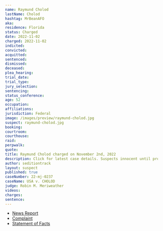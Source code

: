 ```yaml
---
name: Raymund Cholod
lastName: Cholod
hashtag: MrBeanAFO
aka:
residence: Florida
status: Charged
date: 2022-11-02
charged: 2022-11-02
indicted:
convicted:
acquitted:
sentenced:
dismissed:
deceased:
plea_hearing:
trial_date:
trial_type:
jury_selection:
sentencing:
status_conference:
age: 52
occupation:
affiliations:
jurisdiction: Federal
image: /images/preview/raymund-cholod.jpg
suspect: raymund-cholod.jpg
booking:
courtroom:
courthouse:
raid:
perpwalk:
quote:
title: Raymund Cholod charged on November 2nd, 2022
description: Click for latest case details. Suspects innocent until proven guilty.
author: seditiontrack
layout: suspect
published: true
caseNumber: 22-mj-0237
caseName: USA v. CHOLOD
judge: Robin M. Meriweather
videos:
charges:
sentence:
---
```

- [News Report](https://www.tallahassee.com/story/news/2022/11/04/tallahassee-man-arrested-role-jan-6-attack-u-s-capitol-insurrection-raymund-joseph-cholod-florida/8269028001/)
- [Complaint](https://www.justice.gov/usao-dc/case-multi-defendant/file/1549496/download)
- [Statement of Facts](https://www.justice.gov/usao-dc/case-multi-defendant/file/1549501/download)

